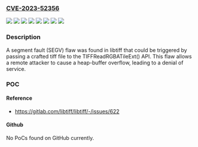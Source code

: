 ### [CVE-2023-52356](https://cve.mitre.org/cgi-bin/cvename.cgi?name=CVE-2023-52356)
![](https://img.shields.io/static/v1?label=Product&message=Fedora&color=blue)
![](https://img.shields.io/static/v1?label=Product&message=Red%20Hat%20Enterprise%20Linux%206&color=blue)
![](https://img.shields.io/static/v1?label=Product&message=Red%20Hat%20Enterprise%20Linux%207&color=blue)
![](https://img.shields.io/static/v1?label=Product&message=Red%20Hat%20Enterprise%20Linux%208&color=blue)
![](https://img.shields.io/static/v1?label=Product&message=Red%20Hat%20Enterprise%20Linux%209&color=blue)
![](https://img.shields.io/static/v1?label=Product&message=libtiff&color=blue)
![](https://img.shields.io/static/v1?label=Version&message=n%2Fa&color=blue)
![](https://img.shields.io/static/v1?label=Vulnerability&message=Heap-based%20Buffer%20Overflow&color=brighgreen)

### Description

A segment fault (SEGV) flaw was found in libtiff that could be triggered by passing a crafted tiff file to the TIFFReadRGBATileExt() API. This flaw allows a remote attacker to cause a heap-buffer overflow, leading to a denial of service.

### POC

#### Reference
- https://gitlab.com/libtiff/libtiff/-/issues/622

#### Github
No PoCs found on GitHub currently.

